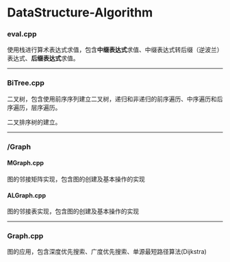 # DataStructure-Algorithm

### eval.cpp

使用栈进行算术表达式求值，包含**中缀表达式**求值、中缀表达式转后缀（逆波兰）表达式、**后缀表达式**求值。

---

### BiTree.cpp

二叉树，包含使用前序序列建立二叉树，递归和非递归的前序遍历、中序遍历和后序遍历，层序遍历。

二叉排序树的建立。

---

### /Graph

#### MGraph.cpp

图的邻接矩阵实现，包含图的创建及基本操作的实现

#### ALGraph.cpp

图的邻接表实现，包含图的创建及基本操作的实现

---

### Graph.cpp

图的应用，包含深度优先搜索、广度优先搜索、单源最短路径算法(Dijkstra)